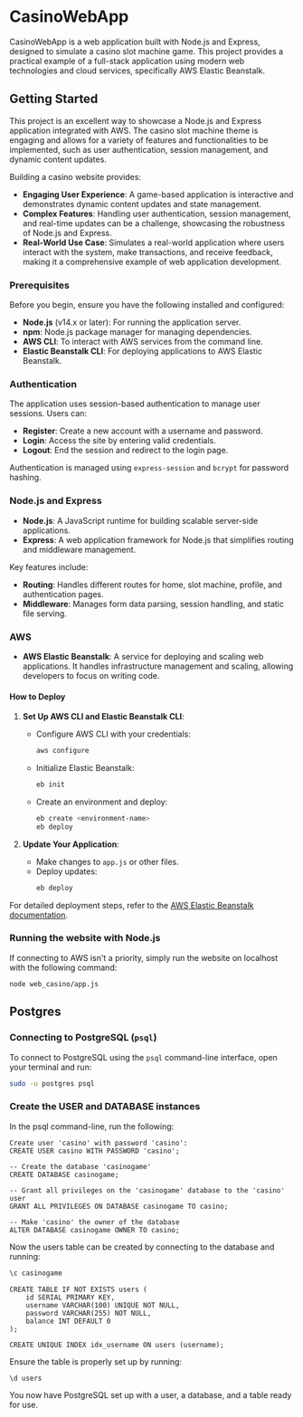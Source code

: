 # CasinoWebApp

CasinoWebApp is a web application built with Node.js and Express, designed to simulate a casino slot machine game. This project provides a practical example of a full-stack application using modern web technologies and cloud services, specifically AWS Elastic Beanstalk.

## Getting Started

This project is an excellent way to showcase a Node.js and Express application integrated with AWS. The casino slot machine theme is engaging and allows for a variety of features and functionalities to be implemented, such as user authentication, session management, and dynamic content updates.

Building a casino website provides:
- **Engaging User Experience**: A game-based application is interactive and demonstrates dynamic content updates and state management.
- **Complex Features**: Handling user authentication, session management, and real-time updates can be a challenge, showcasing the robustness of Node.js and Express.
- **Real-World Use Case**: Simulates a real-world application where users interact with the system, make transactions, and receive feedback, making it a comprehensive example of web application development.

### Prerequisites

Before you begin, ensure you have the following installed and configured:
- **Node.js** (v14.x or later): For running the application server.
- **npm**: Node.js package manager for managing dependencies.
- **AWS CLI**: To interact with AWS services from the command line.
- **Elastic Beanstalk CLI**: For deploying applications to AWS Elastic Beanstalk.

### Authentication

The application uses session-based authentication to manage user sessions. Users can:
- **Register**: Create a new account with a username and password.
- **Login**: Access the site by entering valid credentials.
- **Logout**: End the session and redirect to the login page.

Authentication is managed using `express-session` and `bcrypt` for password hashing.

### Node.js and Express

- **Node.js**: A JavaScript runtime for building scalable server-side applications.
- **Express**: A web application framework for Node.js that simplifies routing and middleware management.

Key features include:
- **Routing**: Handles different routes for home, slot machine, profile, and authentication pages.
- **Middleware**: Manages form data parsing, session handling, and static file serving.

### AWS

- **AWS Elastic Beanstalk**: A service for deploying and scaling web applications. It handles infrastructure management and scaling, allowing developers to focus on writing code.

#### How to Deploy

1. **Set Up AWS CLI and Elastic Beanstalk CLI**:
   - Configure AWS CLI with your credentials:
     ```bash
     aws configure
     ```
   - Initialize Elastic Beanstalk:
     ```bash
     eb init
     ```
   - Create an environment and deploy:
     ```bash
     eb create <environment-name>
     eb deploy
     ```

2. **Update Your Application**:
   - Make changes to `app.js` or other files.
   - Deploy updates:
     ```bash
     eb deploy
     ```

For detailed deployment steps, refer to the [AWS Elastic Beanstalk documentation](https://docs.aws.amazon.com/elasticbeanstalk/latest/dg/Welcome.html).

### Running the website with Node.js

If connecting to AWS isn't a priority, simply run the website on localhost with the following command:

```
node web_casino/app.js
```

## Postgres 

### Connecting to PostgreSQL (`psql`)

To connect to PostgreSQL using the `psql` command-line interface, open your terminal and run:

```bash
sudo -u postgres psql
```

### Create the USER and DATABASE instances

In the psql command-line, run the following:


```psql
Create user 'casino' with password 'casino':
CREATE USER casino WITH PASSWORD 'casino';

-- Create the database 'casinogame'
CREATE DATABASE casinogame;

-- Grant all privileges on the 'casinogame' database to the 'casino' user
GRANT ALL PRIVILEGES ON DATABASE casinogame TO casino;

-- Make 'casino' the owner of the database
ALTER DATABASE casinogame OWNER TO casino;
```

Now the users table can be created by connecting to the database and running:

```bash
\c casinogame
```

```
CREATE TABLE IF NOT EXISTS users (
    id SERIAL PRIMARY KEY,
    username VARCHAR(100) UNIQUE NOT NULL,
    password VARCHAR(255) NOT NULL,
    balance INT DEFAULT 0
);

CREATE UNIQUE INDEX idx_username ON users (username);
```

Ensure the table is properly set up by running: 

```
\d users
```

You now have PostgreSQL set up with a user, a database, and a table ready for use.

